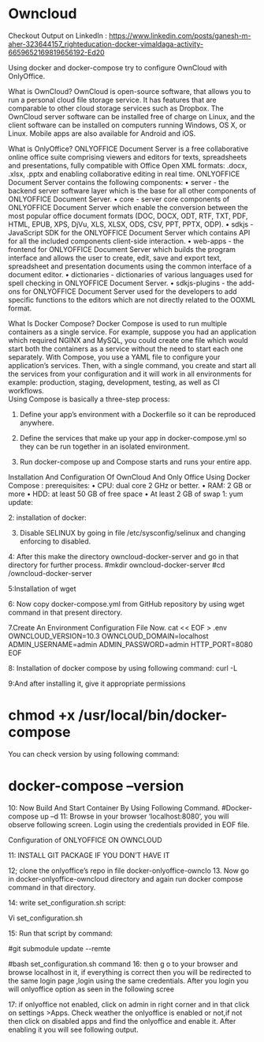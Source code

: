 # Owncloud



Checkout Output on LinkedIn : https://www.linkedin.com/posts/ganesh-m-aher-323644157_righteducation-docker-vimaldaga-activity-6659652169819656192-Ed20



Using docker and docker-compose try to configure OwnCloud with OnlyOffice.

What is OwnCloud?
OwnCloud is open-source software, that allows you to run a personal cloud file storage service. It has features that are comparable to other cloud storage services such as Dropbox.
The OwnCloud server software can be installed free of charge on Linux, and the client software can be installed on computers running Windows, OS X, or Linux. Mobile apps are also available for Android and iOS.

What is OnlyOffice?
ONLYOFFICE Document Server is a free collaborative online office suite comprising viewers and editors for texts, spreadsheets and presentations, fully compatible with Office Open XML formats: .docx, .xlsx, .pptx and enabling collaborative editing in real time.
ONLYOFFICE Document Server contains the following components:
•	server - the backend server software layer which is the base for all other components of ONLYOFFICE Document Server.
•	core - server core components of ONLYOFFICE Document Server which enable the conversion between the most popular office document formats (DOC, DOCX, ODT, RTF, TXT, PDF, HTML, EPUB, XPS, DjVu, XLS, XLSX, ODS, CSV, PPT, PPTX, ODP).
•	sdkjs - JavaScript SDK for the ONLYOFFICE Document Server which contains API for all the included components client-side interaction.
•	web-apps - the frontend for ONLYOFFICE Document Server which builds the program interface and allows the user to create, edit, save and export text, spreadsheet and presentation documents using the common interface of a document editor.
•	dictionaries - dictionaries of various languages used for spell checking in ONLYOFFICE Document Server.
•	sdkjs-plugins - the add-ons for ONLYOFFICE Document Server used for the developers to add specific functions to the editors which are not directly related to the OOXML format.

What Is Docker Compose?
Docker Compose is used to run multiple containers as a single service. For example, suppose you had an application which required NGINX and MySQL, you could create one file which would start both the containers as a service without the need to start each one separately.
With Compose, you use a YAML file to configure your application’s services. Then, with a single command, you create and start all the services from your configuration and it will work in all environments for example: production, staging, development, testing, as well as CI workflows.  
Using Compose is basically a three-step process:
1.	Define your app’s environment with a Dockerfile so it can be reproduced anywhere.


2.	Define the services that make up your app in docker-compose.yml so they can be run together in an isolated environment.


3.	Run docker-compose up and Compose starts and runs your entire app.


Installation And Configuration Of OwnCloud And Only Office Using Docker Compose :
prerequisites:
•	 CPU: dual core 2 GHz or better.
•	RAM: 2 GB or more
•	HDD: at least 50 GB of free space
•	At least 2 GB of swap
1: yum update:

2: installation of docker:


3. Disable SELINUX  by going in file /etc/sysconfig/selinux  and changing     enforcing  to disabled.

4: After this make the directory owncloud-docker-server  and go in that directory for further process.
      #mkdir owncloud-docker-server
      #cd /owncloud-docker-server

5:Installation of wget

6: Now  copy docker-compose.yml from GitHub repository by using wget command in that present directory.

7.Create An Environment  Configuration  File Now.
cat << EOF > .env
OWNCLOUD_VERSION=10.3
OWNCLOUD_DOMAIN=localhost
ADMIN_USERNAME=admin
ADMIN_PASSWORD=admin
HTTP_PORT=8080
EOF

8: Installation of docker compose by using following command: curl -L

9:And after installing it, give it appropriate permissions
# chmod +x /usr/local/bin/docker-compose
You can check version by using following command:
# docker-compose –version

10: Now Build And Start Container By Using Following Command.
 #Docker-compose  up  –d
11: Browse in your browser ‘localhost:8080’,  you  will observe  following  screen.
Login using the credentials provided in EOF file.


Configuration of ONLYOFFICE ON OWNCLOUD

11: INSTALL GIT PACKAGE IF YOU DON’T HAVE IT 


12; clone the onlyoffice’s repo in file docker-onlyoffice-ownclo
13. Now go in docker-onlyoffice-owncloud directory and again run docker compose command in that directory.


14: write set_configuration.sh script:

Vi set_configuration.sh

15: Run that script by command:

#git submodule update --remte

#bash set_configuration.sh command
16: then g
o to your browser and browse localhost in it, if everything is correct then you will be redirected to the same login page ,login using the same credentials.
After you login you will onlyoffice option as seen in the following scree 

17: if onlyoffice not enabled, 
click on admin in right corner and in that click on settings >Apps.
Check weather the onlyoffice is enabled or not,if not then click on disabled apps and find the onlyoffice and enable it. After enabling it you will see following output. 


